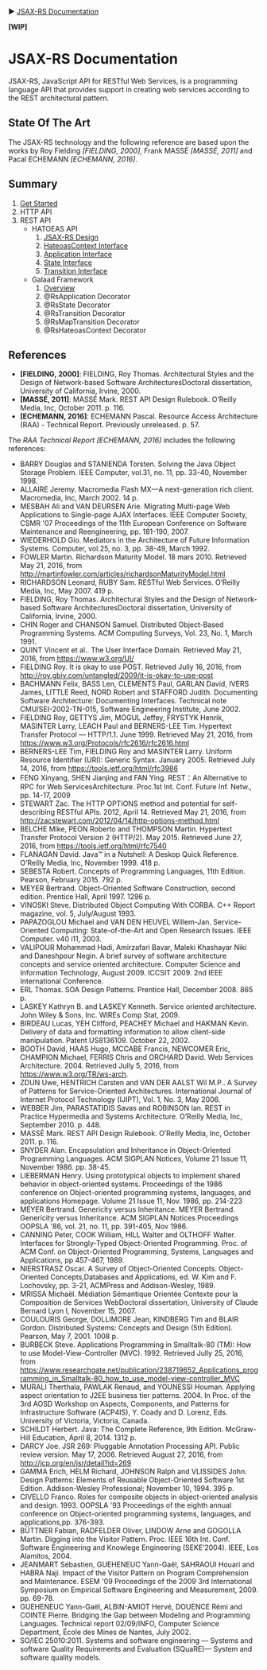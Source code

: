 :arrow_forward: [JSAX-RS Documentation](./jsax-rs-reference.md)

**[WIP]**

# JSAX-RS Documentation

JSAX-RS, JavaScript API for RESTful Web Services, is a programming language API that provides support in creating web services according to the REST architectural pattern.

## State Of The Art

The JSAX-RS technology and the following reference are based upon the works by Roy Fielding _[FIELDING, 2000]_, Frank MASSÉ _[MASSÉ, 2011]_ and Pacal ECHEMANN _[ECHEMANN, 2016]_.

## Summary

1. [Get Started](./jsax-rs-get-started.md)
2. HTTP API
3. REST API
   - HATOEAS API
      1. [JSAX-RS Design](./jsax-rs-hatoeas-api-design.md)
      1. [HateoasContext Interface](./jsax-rs-hateoascontext-interface.md)
      1. [Application Interface](./jsax-rs-application-interface.md)
      1. [State Interface](./jsax-rs-state-interface.md)
      1. [Transition Interface](./jsax-rs-transition-interface.md)
   - Galaad Framework
      1. [Overview](./jsax-rs-galaad-overview.md)
      1. @RsApplication Decorator
      1. @RsState Decorator
      1. @RsTransition Decorator
      1. @RsMapTransition Decorator
      1. @RsHateoasContext Decorator

## References

- **[FIELDING, 2000]**: FIELDING, Roy Thomas. Architectural Styles and the Design of Network-based Software ArchitecturesDoctoral dissertation, University of California, Irvine, 2000.
- **[MASSÉ, 2011]**:  MASSÉ Mark. REST API Design Rulebook. O’Reilly Media, Inc, October 2011. p. 116.
- **[ECHEMANN, 2016]**: ECHEMANN Pascal. Resource Access Architecture (RAA) - Technical Report. Previously unreleased. p. 57.

The _RAA Technical Report [ECHEMANN, 2016]_ includes the following references:

- BARRY Douglas and STANIENDA Torsten. Solving the Java Object Storage Problem.  IEEE Computer, vol.31, no. 11, pp. 33-40, November 1998. 
- ALLAIRE Jeremy. Macromedia Flash MX—A next-generation rich client. Macromedia, Inc,  March 2002. 14 p. 
- MESBAH Ali and VAN DEURSEN Arie. Migrating Multi-page Web Applications to Single-page AJAX Interfaces. IEEE Computer Society, CSMR '07 Proceedings of the 11th European Conference on Software Maintenance and Reengineering, pp. 181-190, 2007. 
- WIEDERHOLD Gio. Mediators in the Architecture of Future Information Systems.  Computer, vol.25, no. 3, pp. 38-49, March 1992. 
- FOWLER Martin. Richardson Maturity Model. 18 mars 2010. Retrieved May 21, 2016, from http://martinfowler.com/articles/richardsonMaturityModel.html 
- RICHARDSON Leonard, RUBY Sam. RESTful Web Services. O’Reilly Media, Inc, May 2007. 419 p.
- FIELDING, Roy Thomas. Architectural Styles and the Design of Network-based Software ArchitecturesDoctoral dissertation, University of California, Irvine, 2000.
- CHIN Roger and CHANSON Samuel. Distributed Object-Based Programming Systems.  ACM Computing Surveys, Vol. 23, No. 1, March 1991. 
- QUINT Vincent et al.. The User Interface Domain. Retrieved May 21, 2016, from https://www.w3.org/UI/ 
- FIELDING Roy. It is okay to use POST. Retrieved Jully 16, 2016, from http://roy.gbiv.com/untangled/2009/it-is-okay-to-use-post 
- BACHMANN Felix, BASS Len, CLEMENTS Paul, GARLAN David, IVERS James, LITTLE Reed, NORD Robert and STAFFORD Judith. Documenting Software Architecture: Documenting Interfaces. Technical note CMU/SEI-2002-TN-015, Software Engineering Institute, June 2002.
- FIELDING Roy, GETTYS Jim, MOGUL Jeffey, FRYSTYK Henrik, MASINTER Larry, LEACH Paul and BERNERS-LEE Tim. Hypertext Transfer Protocol — HTTP/1.1. June 1999. Retrieved May 21, 2016, from https://www.w3.org/Protocols/rfc2616/rfc2616.html 
- BERNERS-LEE Tim, FIELDING Roy and MASINTER Larry. Uniform Resource Identifier (URI): Generic Syntax. January 2005. Retrieved July 14, 2016, from https://tools.ietf.org/html/rfc3986 
- FENG Xinyang, SHEN Jianjing and FAN Ying. REST：An Alternative to RPC for Web ServicesArchitecture. Proc.1st Int. Conf. Future Inf. Netw., pp. 14-17, 2009 
- STEWART Zac. The HTTP OPTIONS method and potential for self-describing RESTful APIs. 2012, April 14. Retrieved May 21, 2016, from http://zacstewart.com/2012/04/14/http-options-method.html 
- BELCHE Mike, PEON Roberto and THOMPSON Martin. Hypertext Transfer Protocol Version 2 (HTTP/2). May 2015. Retrieved June 27, 2016, from https://tools.ietf.org/html/rfc7540 
- FLANAGAN David. Java™ in a Nutshell: A Deskop Quick Reference. O’Reilly Media, Inc, November 1999. 418 p.
- SEBESTA Robert. Concepts of Programming Languages, 11th Edition.  Pearson, February 2015. 792 p. 
- MEYER Bertrand. Object-Oriented Software Construction, second edition. Prentice Hall, April 1997. 1296  p.
- VINOSKI Steve. Distributed Object Computing With CORBA.  C++ Report magazine, vol. 5, July/August 1993. 
- PAPAZOGLOU Michael and VAN DEN HEUVEL Willem-Jan. Service-Oriented Computing: State-of-the-Art and Open Research Issues.  IEEE Computer. v40 i11, 2003. 
- VALIPOUR Mohammad Hadi, Amirzafari Bavar, Maleki Khashayar Niki and Daneshpour Negin. A brief survey of software architecture concepts and service oriented architecture. Computer Science and Information Technology, August 2009. ICCSIT 2009. 2nd IEEE International Conference. 
- ERL Thomas. SOA Design Patterns. Prentice Hall, December 2008. 865 p.
- LASKEY Kathryn B. and LASKEY Kenneth. Service oriented architecture.  John Wiley & Sons, Inc. WIREs Comp Stat, 2009. 
- BIRDEAU Lucas, YEH Clifford, PEACHEY Michael and HAKMAN Kevin. Delivery of data and formatting information to allow client-side manipulation. Patent US8136109. October 22, 2002.
- BOOTH David, HAAS Hugo, MCCABE Francis, NEWCOMER Eric, CHAMPION Michael, FERRIS Chris and ORCHARD David. Web Services Architecture. 2004. Retrieved Jully 5, 2016, from https://www.w3.org/TR/ws-arch. 
- ZDUN Uwe, HENTRICH Carsten and VAN DER AALST Wil M.P.. A Survey of Patterns for Service-Oriented Architectures.  International Journal of Internet Protocol Technology (IJIPT), Vol. 1, No. 3, May 2006.  
- WEBBER Jim, PARASTATIDIS Savas and ROBINSON Ian. REST in Practice Hypermedia and Systems Architecture. O’Reilly Media, Inc, September 2010. p. 448.
- MASSÉ Mark. REST API Design Rulebook. O’Reilly Media, Inc, October 2011. p. 116.
- SNYDER Alan. Encapsulation and Inheritance in Object-Orlented Programming Languages.  ACM SIGPLAN Notices, Volume 21 Issue 11, November 1986.  pp. 38-45. 
- LIEBERMAN Henry. Using prototypical objects to implement shared behavior in object-oriented systems.  Proceedings of the 1986 conference on Object-oriented programming systems, languages, and applications Homepage. Volume 21 Issue 11, Nov. 1986, pp. 214-223  
- MEYER Bertrand. Genericity versus Inheritance.  MEYER Bertrand. Genericity versus Inheritance. ACM SIGPLAN Notices Proceedings OOPSLA '86, vol. 21, no. 11, pp. 391-405, Nov 1986. 
- CANNING Peter, COOK William, HILL Walter and OLTHOFF Walter. Interfaces for Strongly-Typed Object-Oriented Programming.  Proc. of ACM Conf. on Object-Oriented Programming, Systems, Languages and Applications, pp 457-467, 1989.  
- NIERSTRASZ Oscar. A Survey of Object-Oriented Concepts.  Object-Oriented Concepts,Databases and Applications, ed. W. Kim and F. Lochovsky, pp. 3-21, ACMPress and Addison-Wesley, 1989. 
- MRISSA Michaël. Médiation Sémantique Orientée Contexte pour la Composition de Services WebDoctoral dissertation, University of Claude Bernard Lyon I, November 15, 2007.
- COULOURIS George, DOLLIMORE Jean, KINDBERG Tim and BLAIR Gordon. Distributed Systems: Concepts and Design (5th Edition). Pearson, May 7, 2001. 1008 p.
- BURBECK Steve. Applications Programming in Smalltalk-80 (TM): How to use Model-View-Controller (MVC). 1992.  Retrieved Jully 25, 2016, from https://www.researchgate.net/publication/238719652_Applications_programming_in_Smalltalk-80_how_to_use_model-view-controller_MVC 
- MURALI Therthala, PAWLAK Renaud, and YOUNESSI Houman. Applying aspect orientation to J2EE business tier patterns.  2004. In Proc. of the 3rd AOSD Workshop on Aspects, Components, and Patterns for Infrastructure Software (ACP4IS), Y. Coady and D. Lorenz, Eds. University of Victoria, Victoria, Canada. 
- SCHILDT  Herbert. Java: The Complete Reference, 9th Edition. McGraw-Hill Education, April 8, 2014. 1312 p.
- DARCY Joe. JSR 269: Pluggable Annotation Processing API. Public review version. May 17, 2006. Retrieved August 27, 2016, from http://jcp.org/en/jsr/detail?id=269 
- GAMMA Erich, HELM Richard, JOHNSON Ralph and VLISSIDES John. Design Patterns: Elements of Reusable Object-Oriented Software 1st Edition. Addison-Wesley Professional; November 10, 1994. 395 p.
- CIVELLO Franco. Roles for composite objects in object-oriented analysis and design.  1993. OOPSLA '93 Proceedings of the eighth annual conference on Object-oriented programming systems, languages, and applications,pp. 376-393. 
- BÜTTNER Fabian, RADFELDER Oliver, LINDOW Arne and GOGOLLA Martin. Digging into the Visitor Pattern.  Proc. IEEE 16th Int. Conf. Software Engineering and Knowlege Engineering (SEKE’2004). IEEE, Los Alamitos, 2004. 
- JEANMART Sébastien, GUEHENEUC Yann-Gaël, SAHRAOUI Houari and HABRA Naji. Impact of the Visitor Pattern on Program Comprehension and Maintenance.  ESEM '09 Proceedings of the 2009 3rd International Symposium on Empirical Software Engineering and Measurement, 2009. pp. 69-78. 
- GUEHENEUC Yann-Gaël, ALBIN-AMIOT Hervé, DOUENCE Rémi and COINTE Pierre. Bridging the Gap between Modeling and Programming Languages. Technical report 02/09/INFO, Computer Science Department, École des Mines de Nantes, July 2002. 
- SO/IEC 25010:2011. Systems and software engineering — Systems and software Quality Requirements and Evaluation (SQuaRE)— System and software quality models.  
